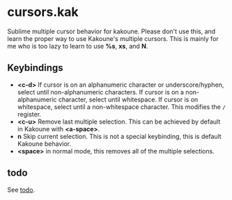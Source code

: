 # cursors.kak

Sublime multiple cursor behavior for kakoune. Please don't use this, and learn
the proper way to use Kakoune's multiple cursors. This is mainly for me who is
too lazy to learn to use **%s**, **xs**, and **N**.

## Keybindings
- **&lt;c-d&gt;** If cursor is on an alphanumeric character or underscore/hyphen,
  select until non-alphanumeric characters. If cursor is on a non-alphanumeric
  character, select until whitespace. If cursor is on whitespace, select until
  a non-whitespace character. This modifies the `/` register.
- **&lt;c-u&gt;** Remove last multiple selection. This can be achieved by default
  in Kakoune with **&lt;a-space&gt;**.
- **n** Skip current selection. This is not a special keybinding, this is
  default Kakoune behavior.
- **&lt;space&gt;** in normal mode, this removes all of the multiple selections.

## todo
See [todo](todo.md).


